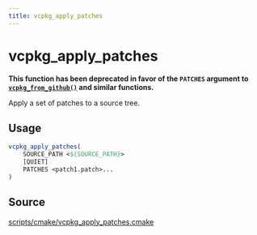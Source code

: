 ```yaml
---
title: vcpkg_apply_patches
---
```


# vcpkg_apply_patches

**This function has been deprecated in favor of the `PATCHES` argument to [`vcpkg_from_github()`](vcpkg_from_github.md#patches) and similar functions.**

Apply a set of patches to a source tree.

## Usage
```cmake
vcpkg_apply_patches(
    SOURCE_PATH <${SOURCE_PATH}>
    [QUIET]
    PATCHES <patch1.patch>...
)
```

## Source
[scripts/cmake/vcpkg\_apply\_patches.cmake](https://github.com/Microsoft/vcpkg/blob/master/scripts/cmake/vcpkg_apply_patches.cmake)

